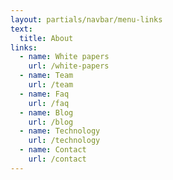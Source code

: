 ```yaml
---
layout: partials/navbar/menu-links
text:
  title: About
links:
  - name: White papers
    url: /white-papers
  - name: Team
    url: /team
  - name: Faq
    url: /faq
  - name: Blog
    url: /blog
  - name: Technology
    url: /technology
  - name: Contact
    url: /contact
---
```

